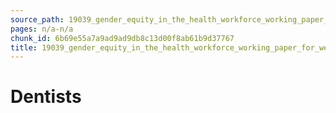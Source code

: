 ```yaml
---
source_path: 19039_gender_equity_in_the_health_workforce_working_paper_for_web_pdf.md
pages: n/a-n/a
chunk_id: 6b69e55a7a9ad9ad9db8c13d00f8ab61b9d37767
title: 19039_gender_equity_in_the_health_workforce_working_paper_for_web_pdf
---
```

# Dentists
